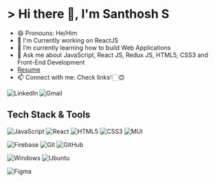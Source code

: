 # > Hi there 👋, I'm Santhosh S

- 😄 Pronouns: He/Him
- 🔭 I'm Currently working on ReactJS
- 🌱 I’m currently learning how to build Web Applications
- 💬 Ask me about JavaScript, React JS, Redux JS, HTML5, CSS3 and Front-End Development
- [Resume](https://docs.google.com/document/d/1Cq3vIVSq_ToTm2zCzFlalcc3Z8uASaU-bHmCEvZ7oJg/edit?usp=share_link)
- 📫 Connect with me: Check links👇🏻😊

<a href="https://www.linkedin.com/in/santhosh-subramani/"><img align="left" alt="LinkedIn" src="https://img.shields.io/badge/linkedin-%230077B5.svg?style=for-the-badge&logo=linkedin&logoColor=white"/></a>
<a href="mailto:subramanisanthosh00@gmail.com"><img align="left" alt="Gmail" src="https://img.shields.io/badge/Gmail-D14836?style=for-the-badge&logo=gmail&logoColor=white"/></a>
<br/>

## Tech Stack & Tools
![JavaScript](https://img.shields.io/badge/javascript-%23323330.svg?style=for-the-badge&logo=javascript&logoColor=%23F7DF1E)
![React](https://img.shields.io/badge/react-%2320232a.svg?style=for-the-badge&logo=react&logoColor=%2361DAFB)
![HTML5](https://img.shields.io/badge/html5-%23E34F26.svg?style=for-the-badge&logo=html5&logoColor=white)
![CSS3](https://img.shields.io/badge/css3-%231572B6.svg?style=for-the-badge&logo=css3&logoColor=white)
![MUI](https://img.shields.io/badge/MUI-%230081CB.svg?style=for-the-badge&logo=mui&logoColor=white)

![Firebase](https://img.shields.io/badge/Firebase-039BE5?style=for-the-badge&logo=Firebase&logoColor=white)
![Git](https://img.shields.io/badge/git-%23F05033.svg?style=for-the-badge&logo=git&logoColor=white)
![GitHub](https://img.shields.io/badge/github-%23121011.svg?style=for-the-badge&logo=github&logoColor=white)

![Windows](https://img.shields.io/badge/Windows-0078D6?style=for-the-badge&logo=windows&logoColor=white)
![Ubuntu](https://img.shields.io/badge/Ubuntu-E95420?style=for-the-badge&logo=ubuntu&logoColor=white)

![Figma](https://img.shields.io/badge/Figma-E95420?style=for-the-badge&logo=Figma&logoColor=white)
